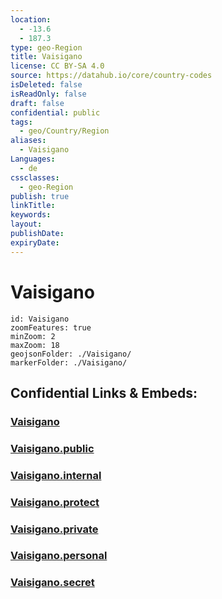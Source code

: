 ```yaml
---
location:
  - -13.6
  - 187.3
type: geo-Region
title: Vaisigano
license: CC BY-SA 4.0
source: https://datahub.io/core/country-codes
isDeleted: false
isReadOnly: false
draft: false
confidential: public
tags:
  - geo/Country/Region
aliases:
  - Vaisigano
Languages:
  - de
cssclasses:
  - geo-Region
publish: true
linkTitle:
keywords:
layout:
publishDate:
expiryDate:
---
```


# Vaisigano

```leaflet
id: Vaisigano
zoomFeatures: true 
minZoom: 2 
maxZoom: 18
geojsonFolder: ./Vaisigano/
markerFolder: ./Vaisigano/
```


## Confidential Links & Embeds: 

### [Vaisigano](/_Standards/Earth/Continent/Oceania/Polynesia/Samoa/Districts~Samoa/Vaisigano.md) 

### [Vaisigano.public](/_public/Earth/Continent/Oceania/Polynesia/Samoa/Districts~Samoa/Vaisigano.public.md) 

### [Vaisigano.internal](/_internal/Earth/Continent/Oceania/Polynesia/Samoa/Districts~Samoa/Vaisigano.internal.md) 

### [Vaisigano.protect](/_protect/Earth/Continent/Oceania/Polynesia/Samoa/Districts~Samoa/Vaisigano.protect.md) 

### [Vaisigano.private](/_private/Earth/Continent/Oceania/Polynesia/Samoa/Districts~Samoa/Vaisigano.private.md) 

### [Vaisigano.personal](/_personal/Earth/Continent/Oceania/Polynesia/Samoa/Districts~Samoa/Vaisigano.personal.md) 

### [Vaisigano.secret](/_secret/Earth/Continent/Oceania/Polynesia/Samoa/Districts~Samoa/Vaisigano.secret.md)

